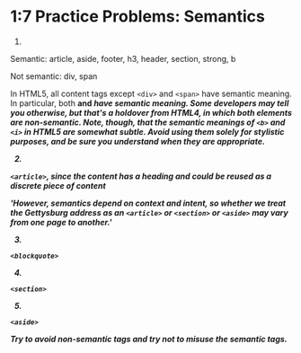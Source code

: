 # 1:7 Practice Problems: Semantics

1.

Semantic:
article, aside, footer, h3, header, section, strong, b

Not semantic:
div, span

In HTML5, all content tags except `<div>` and `<span>` have semantic meaning. In particular, both <b> and <i> have semantic meaning. Some developers may tell you otherwise, but that's a holdover from HTML4, in which both elements are non-semantic. Note, though, that the semantic meanings of `<b>` and `<i>` in HTML5 are somewhat subtle. Avoid using them solely for stylistic purposes, and be sure you understand when they are appropriate.

2.

`<article>`, since the content has a heading and could be reused as a discrete piece of content

'However, semantics depend on context and intent, so whether we treat the Gettysburg address as an `<article>` or `<section>` or `<aside>` may vary from one page to another.'

3.

`<blockquote>`

4.

`<section>`

5.

`<aside>`

Try to avoid non-semantic tags and try not to misuse the semantic tags.
